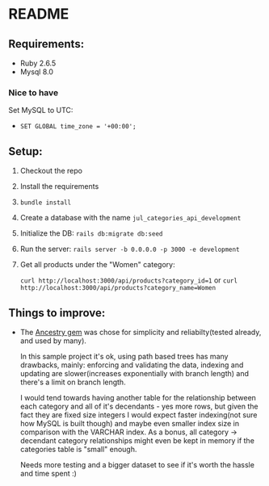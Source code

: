 # README


## Requirements:
- Ruby 2.6.5
- Mysql 8.0

### Nice to have
Set MySQL to UTC:
- `SET GLOBAL time_zone = '+00:00';`

## Setup:
1. Checkout the repo
2. Install the requirements
3. `bundle install`
4. Create a database with the name `jul_categories_api_development`
5. Initialize the DB: `rails db:migrate db:seed`
6. Run the server: `rails server -b 0.0.0.0 -p 3000 -e development`
7. Get all products under the "Women" category:

   `curl http://localhost:3000/api/products?category_id=1`
   or
   `curl http://localhost:3000/api/products?category_name=Women`


## Things to improve:
- The [Ancestry gem](https://github.com/stefankroes/ancestry) was chose for simplicity and reliabilty(tested already, and used by many).

  In this sample project it's ok, using path based trees has many drawbacks, mainly: enforcing and validating the data, indexing and updating are slower(increases exponentially with branch length) and there's a limit on branch length.
  
  I would tend towards having another table for the relationship between each category and all of it's decendants - yes more rows, but given the fact they are fixed size integers I would expect faster indexing(not sure how MySQL is built though) and maybe even smaller index size in comparison with the VARCHAR index. As a bonus, all category -> decendant category relationships might even be kept in memory if the categories table is "small" enough.
  
  Needs more testing and a bigger dataset to see if it's worth the hassle and time spent :)
